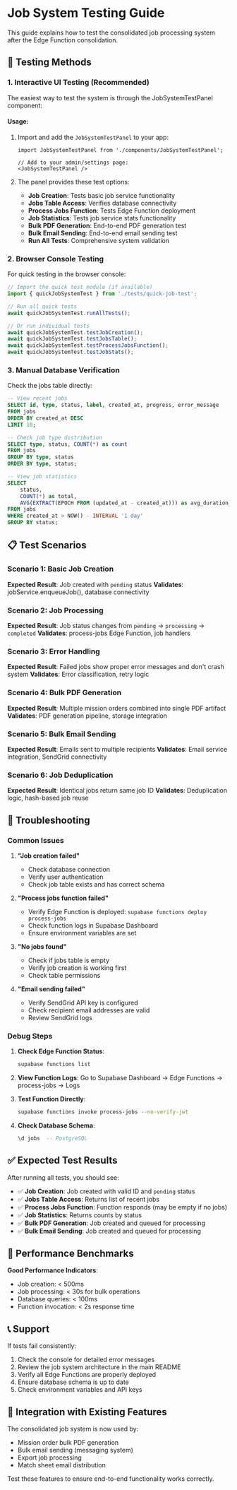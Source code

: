# Job System Testing Guide

This guide explains how to test the consolidated job processing system after the Edge Function consolidation.

## 🧪 Testing Methods

### 1. **Interactive UI Testing** (Recommended)

The easiest way to test the system is through the JobSystemTestPanel component:

#### Usage:
1. Import and add the `JobSystemTestPanel` to your app:
   ```tsx
   import JobSystemTestPanel from './components/JobSystemTestPanel';
   
   // Add to your admin/settings page:
   <JobSystemTestPanel />
   ```

2. The panel provides these test options:
   - **Job Creation**: Tests basic job service functionality
   - **Jobs Table Access**: Verifies database connectivity
   - **Process Jobs Function**: Tests Edge Function deployment
   - **Job Statistics**: Tests job service stats functionality
   - **Bulk PDF Generation**: End-to-end PDF generation test
   - **Bulk Email Sending**: End-to-end email sending test
   - **Run All Tests**: Comprehensive system validation

### 2. **Browser Console Testing**

For quick testing in the browser console:

```javascript
// Import the quick test module (if available)
import { quickJobSystemTest } from './tests/quick-job-test';

// Run all quick tests
await quickJobSystemTest.runAllTests();

// Or run individual tests
await quickJobSystemTest.testJobCreation();
await quickJobSystemTest.testJobsTable();
await quickJobSystemTest.testProcessJobsFunction();
await quickJobSystemTest.testJobStats();
```

### 3. **Manual Database Verification**

Check the jobs table directly:

```sql
-- View recent jobs
SELECT id, type, status, label, created_at, progress, error_message
FROM jobs 
ORDER BY created_at DESC 
LIMIT 10;

-- Check job type distribution
SELECT type, status, COUNT(*) as count
FROM jobs 
GROUP BY type, status
ORDER BY type, status;

-- View job statistics
SELECT 
    status,
    COUNT(*) as total,
    AVG(EXTRACT(EPOCH FROM (updated_at - created_at))) as avg_duration_seconds
FROM jobs 
WHERE created_at > NOW() - INTERVAL '1 day'
GROUP BY status;
```

## 📋 Test Scenarios

### **Scenario 1: Basic Job Creation**
**Expected Result**: Job created with `pending` status
**Validates**: jobService.enqueueJob(), database connectivity

### **Scenario 2: Job Processing**
**Expected Result**: Job status changes from `pending` → `processing` → `completed`
**Validates**: process-jobs Edge Function, job handlers

### **Scenario 3: Error Handling**
**Expected Result**: Failed jobs show proper error messages and don't crash system
**Validates**: Error classification, retry logic

### **Scenario 4: Bulk PDF Generation**
**Expected Result**: Multiple mission orders combined into single PDF artifact
**Validates**: PDF generation pipeline, storage integration

### **Scenario 5: Bulk Email Sending** 
**Expected Result**: Emails sent to multiple recipients
**Validates**: Email service integration, SendGrid connectivity

### **Scenario 6: Job Deduplication**
**Expected Result**: Identical jobs return same job ID
**Validates**: Deduplication logic, hash-based job reuse

## 🚨 Troubleshooting

### **Common Issues**

1. **"Job creation failed"**
   - Check database connection
   - Verify user authentication
   - Check job table exists and has correct schema

2. **"Process jobs function failed"**
   - Verify Edge Function is deployed: `supabase functions deploy process-jobs`
   - Check function logs in Supabase Dashboard
   - Ensure environment variables are set

3. **"No jobs found"**
   - Check if jobs table is empty
   - Verify job creation is working first
   - Check table permissions

4. **"Email sending failed"**
   - Verify SendGrid API key is configured
   - Check recipient email addresses are valid
   - Review SendGrid logs

### **Debug Steps**

1. **Check Edge Function Status**:
   ```bash
   supabase functions list
   ```

2. **View Function Logs**:
   Go to Supabase Dashboard → Edge Functions → process-jobs → Logs

3. **Test Function Directly**:
   ```bash
   supabase functions invoke process-jobs --no-verify-jwt
   ```

4. **Check Database Schema**:
   ```sql
   \d jobs  -- PostgreSQL
   ```

## ✅ Expected Test Results

After running all tests, you should see:

- ✅ **Job Creation**: Job created with valid ID and `pending` status
- ✅ **Jobs Table Access**: Returns list of recent jobs
- ✅ **Process Jobs Function**: Function responds (may be empty if no jobs)
- ✅ **Job Statistics**: Returns counts by status
- ✅ **Bulk PDF Generation**: Job created and queued for processing
- ✅ **Bulk Email Sending**: Job created and queued for processing

## 🎯 Performance Benchmarks

**Good Performance Indicators**:
- Job creation: < 500ms
- Job processing: < 30s for bulk operations
- Database queries: < 100ms
- Function invocation: < 2s response time

## 📞 Support

If tests fail consistently:

1. Check the console for detailed error messages
2. Review the job system architecture in the main README
3. Verify all Edge Functions are properly deployed
4. Ensure database schema is up to date
5. Check environment variables and API keys

## 🔄 Integration with Existing Features

The consolidated job system is now used by:
- Mission order bulk PDF generation
- Bulk email sending (messaging system)
- Export job processing
- Match sheet email distribution

Test these features to ensure end-to-end functionality works correctly.